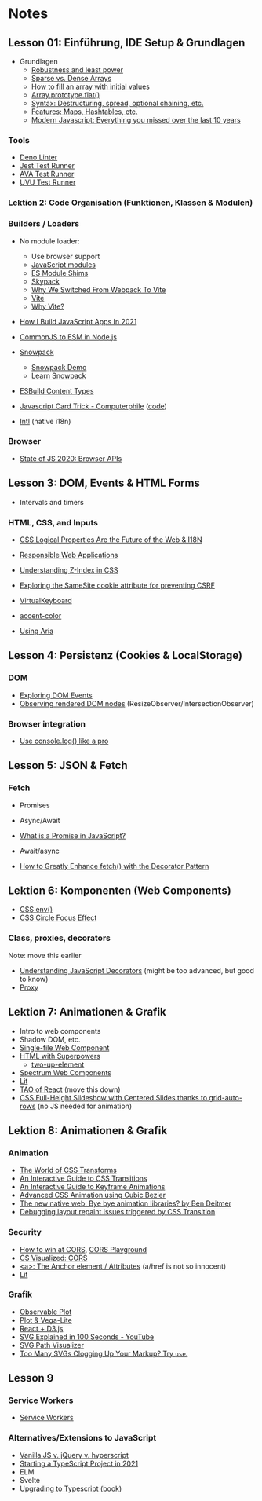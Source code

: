 # Notes

## Lesson 01: Einführung, IDE Setup &amp; Grundlagen

- Grundlagen
  - [Robustness and least power](https://adactio.com/journal/14327?skin=default)
  - [Sparse vs. Dense Arrays](https://dmitripavlutin.com/javascript-sparse-dense-arrays/)
  - [How to fill an array with initial values](https://dmitripavlutin.com/javascript-fill-array/)
  - [Array.prototype.flat()](https://developer.mozilla.org/en-US/docs/Web/JavaScript/Reference/Global_Objects/Array/flat)
  - [Syntax: Destructuring, spread, optional chaining, etc.](https://2020.stateofjs.com/en-US/features/syntax/)
  - [Features: Maps, Hashtables, etc.](https://2020.stateofjs.com/en-US/features/)
  - [Modern Javascript: Everything you missed over the last 10 years](https://turriate.com/articles/modern-javascript-everything-you-missed-over-10-years)

### Tools

- [Deno Linter](https://deno.land/manual/tools/linter)
- [Jest Test Runner](https://jestjs.io/)
- [AVA Test Runner](https://github.com/avajs/ava)
- [UVU Test Runner](https://github.com/lukeed/uvu)

### Lektion 2: Code Organisation (Funktionen, Klassen & Modulen)

### Builders / Loaders

- No module loader:
  - Use browser support
  - [JavaScript modules](https://developer.mozilla.org/en-US/docs/Web/JavaScript/Guide/Modules)
  - [ES Module Shims](https://github.com/guybedford/es-module-shims)
  - [Skypack](https://www.skypack.dev/)
  - [Why We Switched From Webpack To Vite](https://blog.replit.com/vite)
  - [Vite](https://vitejs.dev/)
  - [Why Vite?](https://vitejs.dev/guide/why.html)
- [How I Build JavaScript Apps In 2021](https://timdaub.github.io/2021/01/16/web-principles/)
- [CommonJS to ESM in Node.js](https://ar.al/2021/01/27/commonjs-to-esm-in-node.js/)
- [Snowpack](https://www.sitepoint.com/learn-snowpack/)
  - [Snowpack Demo](https://github.com/sitepoint-editors/snowpack-demo)
  - [Learn Snowpack](https://www.sitepoint.com/learn-snowpack/)
- [ESBuild Content Types](https://esbuild.github.io/content-types/)

- [Javascript Card Trick - Computerphile](https://www.youtube.com/watch?v=rkrjo4IIb1I) ([code](https://pastebin.com/YheE3kJQ))
- [Intl](https://developer.mozilla.org/en-US/docs/Web/JavaScript/Reference/Global_Objects/Intl) (native i18n)

### Browser

- [State of JS 2020: Browser APIs](https://2020.stateofjs.com/en-US/features/browser-apis/)

## Lesson 3: DOM, Events & HTML Forms

- Intervals and timers

### HTML, CSS, and Inputs

- [CSS Logical Properties Are the Future of the Web & I18N](https://medium.com/swlh/css-logical-properties-are-the-future-of-the-web-i18n-c7d554c6dd72)
- [Responsible Web Applications](https://responsibleweb.app/)
- [Understanding Z-Index in CSS](https://ishadeed.com/article/understanding-z-index/)

- [Exploring the SameSite cookie attribute for preventing CSRF](https://simonwillison.net/2021/Aug/3/samesite/)
- [VirtualKeyboard](https://www.w3.org/TR/virtual-keyboard/#dom-virtualkeyboard)
- [accent-color](https://web.dev/accent-color/)
- [Using Aria](https://www.w3.org/TR/using-aria/#notes2)

## Lesson 4: Persistenz (Cookies & LocalStorage)

### DOM

- [Exploring DOM Events](https://domevents.dev/)
- [Observing rendered DOM nodes](https://whistlr.info/2021/observing-dom/) (ResizeObserver/IntersectionObserver)

### Browser integration

- [Use console.log() like a pro](https://markodenic.com/use-console-log-like-a-pro/)

## Lesson 5: JSON & Fetch

### Fetch

- Promises
- Async/Await

- [What is a Promise in JavaScript?](https://dmitripavlutin.com/what-is-javascript-promise/)
- Await/async
- [How to Greatly Enhance fetch() with the Decorator Pattern](https://dmitripavlutin.com/enhance-fetch-with-decorator-pattern/)

## Lektion 6: Komponenten (Web Components)

- [CSS env()](https://developer.mozilla.org/en-US/docs/Web/CSS/env())
- [CSS Circle Focus Effect](https://www.bram.us/2021/09/17/css-circle-focus-effect/)

### Class, proxies, decorators

Note: move this earlier

- [Understanding JavaScript Decorators](https://www.simplethread.com/understanding-js-decorators/) (might be too advanced, but good to know)
- [Proxy](https://developer.mozilla.org/en-US/docs/Web/JavaScript/Reference/Global_Objects/Proxy)

## Lektion 7: Animationen & Grafik

- Intro to web components
- Shadow DOM, etc.
- [Single-file Web Component](https://gist.github.com/simonw/2df444ce0bd75c8bf91beb7a6516ba5b)
- [HTML with Superpowers](https://daverupert.com/2021/10/html-with-superpowers/)
  - [two-up-element](https://codepen.io/developit/pen/qBdbNLK)
- [Spectrum Web Components](https://opensource.adobe.com/spectrum-web-components/components/color-handle/)
- [Lit](https://lit.dev/)
- [TAO of React](https://alexkondov.com/tao-of-react/) (move this down)
- [CSS Full-Height Slideshow with Centered Slides thanks to grid-auto-rows](https://www.bram.us/2021/11/04/css-full-height-slideshow-with-centered-slides-thanks-to-grid-auto-rows/) (no JS needed for animation)

## Lektion 8: Animationen & Grafik

### Animation

- [The World of CSS Transforms](https://www.joshwcomeau.com/css/transforms/)
- [An Interactive Guide to CSS Transitions](https://www.joshwcomeau.com/animation/css-transitions/)
- [An Interactive Guide to Keyframe Animations](https://www.joshwcomeau.com/animation/keyframe-animations/)
- [Advanced CSS Animation using Cubic Bezier](https://css-tricks.com/advanced-css-animation-using-cubic-bezier/)
- [The new native web: Bye bye animation libraries? by Ben Deitmer](https://www.youtube.com/watch?v=7kz4tYF4DZk)
- [Debugging layout repaint issues triggered by CSS Transition](https://dzhavat.github.io/2021/02/18/debugging-layout-repaint-issues-triggered-by-css-transition.html)

### Security

- [How to win at CORS](https://jakearchibald.com/2021/cors/), [CORS Playground](https://jakearchibald.com/2021/cors/playground/)
- [CS Visualized: CORS](https://dev.to/lydiahallie/cs-visualized-cors-5b8h)
- [\<a>: The Anchor element / Attributes](https://developer.mozilla.org/en-US/docs/Web/HTML/Element/a#attributes) (a/href is not so innocent)
- [Lit](https://lit.dev/)

### Grafik

- [Observable Plot](https://observablehq.com/@observablehq/plot)
- [Plot & Vega-Lite](https://observablehq.com/@observablehq/plot-vega-lite)
- [React + D3.js](https://wattenberger.com/blog/react-and-d3)
- [SVG Explained in 100 Seconds - YouTube](https://www.youtube.com/watch?v=emFMHH2Bfvo)
- [SVG Path Visualizer](https://svg-path-visualizer.netlify.app/#M2%2C8%20L5%2C2%20L8%2C8)
- [Too Many SVGs Clogging Up Your Markup? Try `use`.](https://css-tricks.com/too-many-svgs-clogging-up-your-markup-try-use/)

## Lesson 9

### Service Workers

- [Service Workers](https://developer.mozilla.org/en-US/docs/Web/API/Service_Worker_API)

### Alternatives/Extensions to JavaScript

- [Vanilla JS v. jQuery v. hyperscript](https://hyperscript.org/comparison/)
- [Starting a TypeScript Project in 2021](https://www.metachris.com/2021/04/starting-a-typescript-project-in-2021/)
- ELM
- Svelte
- [Upgrading to Typescript (book)](https://exploringjs.com/tackling-ts/)
